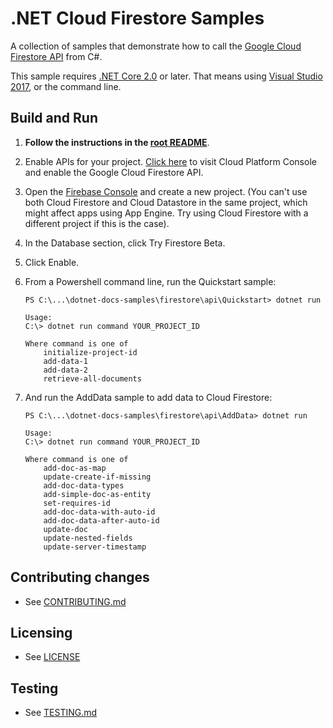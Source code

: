 # .NET Cloud Firestore Samples

A collection of samples that demonstrate how to call the
[Google Cloud Firestore API](https://cloud.google.com/firestore/docs/) from C#.

This sample requires [.NET Core 2.0](
    https://www.microsoft.com/net/core) or later.  That means using
[Visual Studio 2017](
    https://www.visualstudio.com/), or the command line.

## Build and Run

1.  **Follow the instructions in the [root README](../../README.md)**.

2.  Enable APIs for your project.
    [Click here](https://console.cloud.google.com/flows/enableapi?apiid=firestore.googleapis.com&showconfirmation=true)
    to visit Cloud Platform Console and enable the Google Cloud Firestore API.

3. Open the [Firebase Console](https://console.firebase.google.com/) and create a new project. (You can't use both Cloud Firestore and Cloud Datastore in the same project, which might affect apps using App Engine. Try using Cloud Firestore with a different project if this is the case).

4. In the Database section, click Try Firestore Beta.

5. Click Enable.

6.  From a Powershell command line, run the Quickstart sample:
    ```
    PS C:\...\dotnet-docs-samples\firestore\api\Quickstart> dotnet run

    Usage:
    C:\> dotnet run command YOUR_PROJECT_ID

    Where command is one of
        initialize-project-id
        add-data-1
        add-data-2
        retrieve-all-documents
    ```

7.  And run the AddData sample to add data to Cloud Firestore:
    ```
    PS C:\...\dotnet-docs-samples\firestore\api\AddData> dotnet run

    Usage:
    C:\> dotnet run command YOUR_PROJECT_ID

    Where command is one of
        add-doc-as-map
        update-create-if-missing
        add-doc-data-types
        add-simple-doc-as-entity
        set-requires-id
        add-doc-data-with-auto-id
        add-doc-data-after-auto-id
        update-doc
        update-nested-fields
        update-server-timestamp
    ```

## Contributing changes

* See [CONTRIBUTING.md](../../CONTRIBUTING.md)

## Licensing

* See [LICENSE](../../LICENSE)

## Testing

* See [TESTING.md](../../TESTING.md)
